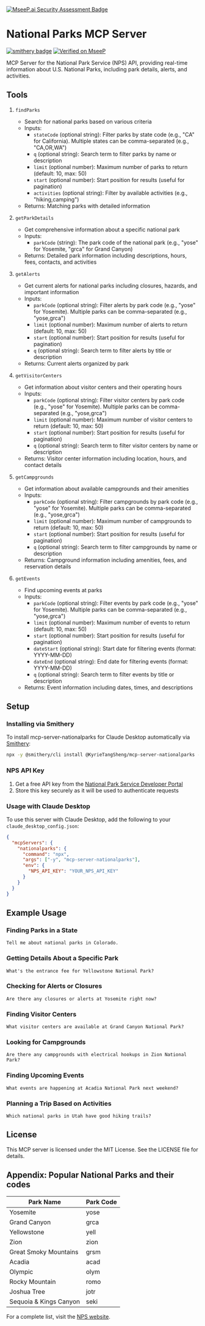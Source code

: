 [![MseeP.ai Security Assessment Badge](https://mseep.net/pr/kyrietangsheng-mcp-server-nationalparks-badge.png)](https://mseep.ai/app/kyrietangsheng-mcp-server-nationalparks)

# National Parks MCP Server
[![smithery badge](https://smithery.ai/badge/@KyrieTangSheng/mcp-server-nationalparks)](https://smithery.ai/server/@KyrieTangSheng/mcp-server-nationalparks)
[![Verified on MseeP](https://mseep.ai/badge.svg)](https://mseep.ai/app/8c07fa61-fd4b-4662-8356-908408e45e44)

MCP Server for the National Park Service (NPS) API, providing real-time information about U.S. National Parks, including park details, alerts, and activities.

## Tools

1. `findParks`
   - Search for national parks based on various criteria
   - Inputs:
     - `stateCode` (optional string): Filter parks by state code (e.g., "CA" for California). Multiple states can be comma-separated (e.g., "CA,OR,WA")
     - `q` (optional string): Search term to filter parks by name or description
     - `limit` (optional number): Maximum number of parks to return (default: 10, max: 50)
     - `start` (optional number): Start position for results (useful for pagination)
     - `activities` (optional string): Filter by available activities (e.g., "hiking,camping")
   - Returns: Matching parks with detailed information

2. `getParkDetails`
   - Get comprehensive information about a specific national park
   - Inputs:
     - `parkCode` (string): The park code of the national park (e.g., "yose" for Yosemite, "grca" for Grand Canyon)
   - Returns: Detailed park information including descriptions, hours, fees, contacts, and activities

3. `getAlerts`
   - Get current alerts for national parks including closures, hazards, and important information
   - Inputs:
     - `parkCode` (optional string): Filter alerts by park code (e.g., "yose" for Yosemite). Multiple parks can be comma-separated (e.g., "yose,grca")
     - `limit` (optional number): Maximum number of alerts to return (default: 10, max: 50)
     - `start` (optional number): Start position for results (useful for pagination)
     - `q` (optional string): Search term to filter alerts by title or description
   - Returns: Current alerts organized by park

4. `getVisitorCenters`
   - Get information about visitor centers and their operating hours
   - Inputs:
     - `parkCode` (optional string): Filter visitor centers by park code (e.g., "yose" for Yosemite). Multiple parks can be comma-separated (e.g., "yose,grca")
     - `limit` (optional number): Maximum number of visitor centers to return (default: 10, max: 50)
     - `start` (optional number): Start position for results (useful for pagination)
     - `q` (optional string): Search term to filter visitor centers by name or description
   - Returns: Visitor center information including location, hours, and contact details

5. `getCampgrounds`
   - Get information about available campgrounds and their amenities
   - Inputs:
     - `parkCode` (optional string): Filter campgrounds by park code (e.g., "yose" for Yosemite). Multiple parks can be comma-separated (e.g., "yose,grca")
     - `limit` (optional number): Maximum number of campgrounds to return (default: 10, max: 50)
     - `start` (optional number): Start position for results (useful for pagination)
     - `q` (optional string): Search term to filter campgrounds by name or description
   - Returns: Campground information including amenities, fees, and reservation details

6. `getEvents`
   - Find upcoming events at parks
   - Inputs:
     - `parkCode` (optional string): Filter events by park code (e.g., "yose" for Yosemite). Multiple parks can be comma-separated (e.g., "yose,grca")
     - `limit` (optional number): Maximum number of events to return (default: 10, max: 50)
     - `start` (optional number): Start position for results (useful for pagination)
     - `dateStart` (optional string): Start date for filtering events (format: YYYY-MM-DD)
     - `dateEnd` (optional string): End date for filtering events (format: YYYY-MM-DD)
     - `q` (optional string): Search term to filter events by title or description
   - Returns: Event information including dates, times, and descriptions

## Setup

### Installing via Smithery

To install mcp-server-nationalparks for Claude Desktop automatically via [Smithery](https://smithery.ai/server/@KyrieTangSheng/mcp-server-nationalparks):

```bash
npx -y @smithery/cli install @KyrieTangSheng/mcp-server-nationalparks --client claude
```

### NPS API Key
1. Get a free API key from the [National Park Service Developer Portal](https://www.nps.gov/subjects/developer/get-started.htm)
2. Store this key securely as it will be used to authenticate requests

### Usage with Claude Desktop

To use this server with Claude Desktop, add the following to your `claude_desktop_config.json`:

```json
{
  "mcpServers": {
    "nationalparks": {
      "command": "npx",
      "args": ["-y", "mcp-server-nationalparks"],
      "env": {
        "NPS_API_KEY": "YOUR_NPS_API_KEY"
      }
    }
  }
}
```
## Example Usage

### Finding Parks in a State
```
Tell me about national parks in Colorado.
```

### Getting Details About a Specific Park
```
What's the entrance fee for Yellowstone National Park?
```

### Checking for Alerts or Closures
```
Are there any closures or alerts at Yosemite right now?
```

### Finding Visitor Centers
```
What visitor centers are available at Grand Canyon National Park?
```

### Looking for Campgrounds
```
Are there any campgrounds with electrical hookups in Zion National Park?
```

### Finding Upcoming Events
```
What events are happening at Acadia National Park next weekend?
```

### Planning a Trip Based on Activities
```
Which national parks in Utah have good hiking trails?
```

## License

This MCP server is licensed under the MIT License. See the LICENSE file for details.


## Appendix: Popular National Parks and their codes

| Park Name | Park Code |
|-----------|-----------|
| Yosemite | yose |
| Grand Canyon | grca |
| Yellowstone | yell |
| Zion | zion |
| Great Smoky Mountains | grsm |
| Acadia | acad |
| Olympic | olym |
| Rocky Mountain | romo |
| Joshua Tree | jotr |
| Sequoia & Kings Canyon | seki |

For a complete list, visit the [NPS website](https://www.nps.gov/findapark/index.htm).
